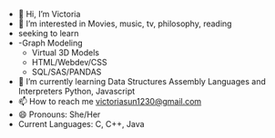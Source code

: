 - 👋 Hi, I’m Victoria 
- 👀 I’m interested in
    Movies, music, tv, philosophy, reading
- seeking to learn
- -Graph Modeling
    - Virtual 3D Models
    - HTML/Webdev/CSS
    - SQL/SAS/PANDAS
- 🌱 I’m currently learning
    Data Structures
    Assembly Languages and Interpreters
    Python, Javascript
- 📫 How to reach me
    victoriasun1230@gmail.com
- 😄 Pronouns:
    She/Her
- Current Languages:
    C, C++, Java


<!---
PublicEnemyNum1/PublicEnemyNum1 is a ✨ special ✨ repository because its `README.md` (this file) appears on your GitHub profile.
You can click the Preview link to take a look at your changes.
--->

